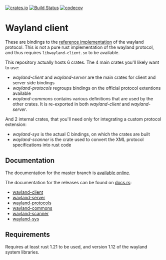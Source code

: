 [![crates.io](http://meritbadge.herokuapp.com/wayland-client)](https://crates.io/crates/wayland-client)
[![Build Status](https://travis-ci.org/Smithay/wayland-rs.svg?branch=master)](https://travis-ci.org/Smithay/wayland-rs)
[![codecov](https://codecov.io/gh/Smithay/wayland-rs/branch/master/graph/badge.svg)](https://codecov.io/gh/Smithay/wayland-rs)

# Wayland client

These are bindings to the [reference implementation](http://wayland.freedesktop.org/)
of the wayland protocol. This is not a pure rust implementation of the wayland
protocol, and thus requires `libwayland-client.so` to be available.

This repository actually hosts 6 crates. The 4 main crates you'll likely want to use:

- *wayland-client* and *wayland-server* are the main crates for client and server side bindings
- *wayland-protocols* regroups bindings on the official protocol extentions available
- *wayland-commons* contains various definitions that are used by the other crates. It is re-exported in both
  *wayland-client* and *wayland-server*.

And 2 internal crates, that you'll need only for integrating a custom protocol extension:

- *wayland-sys* is the actual C bindings, on which the crates are built
- *wayland-scanner* is the crate used to convert the XML protocol specifications into rust code

## Documentation

The documentation for the master branch is [available online](https://smithay.github.io/wayland-rs/).

The documentation for the releases can be found on [docs.rs](https://docs.rs/):

 - [wayland-client](https://docs.rs/wayland-client/)
 - [wayland-server](https://docs.rs/wayland-server/)
 - [wayland-protocols](https://docs.rs/wayland-protocols/)
 - [wayland-commons](https://docs.rs/wayland-commons/)
 - [wayland-scanner](https://docs.rs/wayland-scanner/)
 - [wayland-sys](https://docs.rs/wayland-sys/)

## Requirements

Requires at least rust 1.21 to be used, and version 1.12 of the wayland system libraries.
